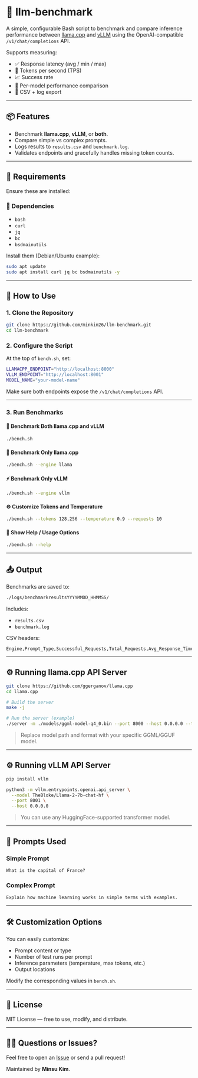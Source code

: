 # 🧪 llm-benchmark

A simple, configurable Bash script to benchmark and compare inference performance between [llama.cpp](https://github.com/ggerganov/llama.cpp) and [vLLM](https://github.com/vllm-project/vllm) using the OpenAI-compatible `/v1/chat/completions` API.

Supports measuring:

- ✅ Response latency (avg / min / max)
- 🚀 Tokens per second (TPS)
- 📈 Success rate
- 🔁 Per-model performance comparison
- 📂 CSV + log export

---

## 📦 Features

- Benchmark **llama.cpp**, **vLLM**, or **both**.
- Compare simple vs complex prompts.
- Logs results to `results.csv` and `benchmark.log`.
- Validates endpoints and gracefully handles missing token counts.

---

## 🧱 Requirements

Ensure these are installed:

### 🧰 Dependencies

- `bash`
- `curl`
- `jq`
- `bc`
- `bsdmainutils`

Install them (Debian/Ubuntu example):

```bash
sudo apt update
sudo apt install curl jq bc bsdmainutils -y
```

---

## 🚀 How to Use

### 1. Clone the Repository

```bash
git clone https://github.com/minkim26/llm-benchmark.git
cd llm-benchmark
```

### 2. Configure the Script

At the top of `bench.sh`, set:

```bash
LLAMACPP_ENDPOINT="http://localhost:8000"
VLLM_ENDPOINT="http://localhost:8001"
MODEL_NAME="your-model-name"
```

Make sure both endpoints expose the `/v1/chat/completions` API.

---

### 3. Run Benchmarks

#### 🔁 Benchmark Both llama.cpp and vLLM

```bash
./bench.sh
```

#### 🐑 Benchmark Only llama.cpp

```bash
./bench.sh --engine llama
```

#### ⚡ Benchmark Only vLLM

```bash
./bench.sh --engine vllm
```

#### ⚙️ Customize Tokens and Temperature

```bash
./bench.sh --tokens 128,256 --temperature 0.9 --requests 10
```

#### 📖 Show Help / Usage Options

```bash
./bench.sh --help
```

---

## 📤 Output

Benchmarks are saved to:

```bash
./logs/benchmarkresultsYYYYMMDD_HHMMSS/
```

Includes:

- `results.csv`
- `benchmark.log`

CSV headers:

```
Engine,Prompt_Type,Successful_Requests,Total_Requests,Avg_Response_Time,Min_Response_Time,Max_Response_Time,Avg_Tokens,Avg_Tokens_Per_Second
```

---

## ⚙️ Running llama.cpp API Server

```bash
git clone https://github.com/ggerganov/llama.cpp
cd llama.cpp

# Build the server
make -j

# Run the server (example)
./server -m ./models/ggml-model-q4_0.bin --port 8000 --host 0.0.0.0 --threads 8
```

> Replace model path and format with your specific GGML/GGUF model.

---

## ⚙️ Running vLLM API Server

```bash
pip install vllm

python3 -m vllm.entrypoints.openai.api_server \
  --model TheBloke/Llama-2-7b-chat-hf \
  --port 8001 \
  --host 0.0.0.0
```

> You can use any HuggingFace-supported transformer model.

---

## 💬 Prompts Used

### Simple Prompt

```
What is the capital of France?
```

### Complex Prompt

```
Explain how machine learning works in simple terms with examples.
```

---

## 🛠️ Customization Options

You can easily customize:

- Prompt content or type
- Number of test runs per prompt
- Inference parameters (temperature, max tokens, etc.)
- Output locations

Modify the corresponding values in `bench.sh`.

---

## 🧾 License

MIT License — free to use, modify, and distribute.

---

## 🙋‍♂️ Questions or Issues?

Feel free to open an [Issue](https://github.com/minkim26/llm-benchmark/issues) or send a pull request!

Maintained by **Minsu Kim**.
